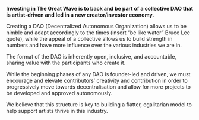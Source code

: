 **Investing in The Great Wave is to back and be part of a collective DAO that is artist-driven and led in a new creator/investor economy.**

Creating a DAO (Decentralized Autonomous Organization) allows us to be nimble and adapt accordingly to the times (insert “be like water” Bruce Lee quote), while the appeal of a collective allows us to build strength in numbers and have more influence over the various industries we are in.

The format of the DAO is inherently open, inclusive, and accountable, sharing value with the participants who create it. 

While the beginning phases of any DAO is founder-led and driven, we must encourage and elevate contributors’ creativity and contribution in order to progressively move towards decentralisation and allow for more projects to be developed and approved autonomously. 

We believe that this structure is key to building a flatter, egalitarian model to help support artists thrive in this industry. 
